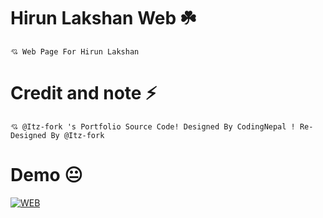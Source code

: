 # Hirun Lakshan Web ☘️
```
💘 Web Page For Hirun Lakshan
```

# Credit and note ⚡
```
💘 @Itz-fork 's Portfolio Source Code! Designed By CodingNepal ! Re-Designed By @Itz-fork
```
# Demo 😐
  [![WEB](https://img.shields.io/badge/Visit%20Website-GaweshHirunLakshan.github.io/web-red)](https://GaweshHirunLakshan.github.io/web)
  
